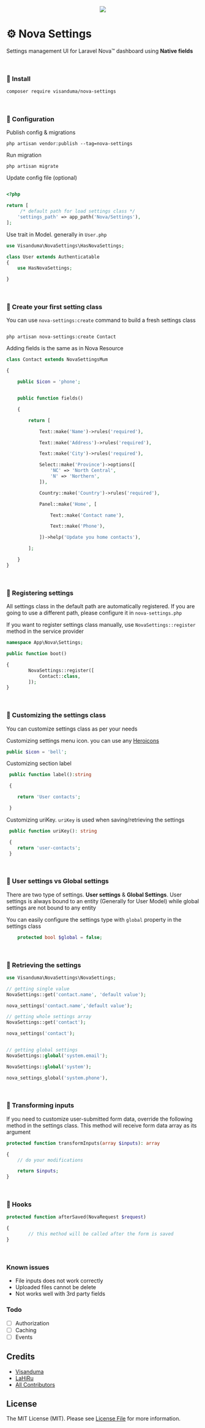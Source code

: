 <p align="center">

<img src="https://github.com/Visanduma/nova-settings/blob/file-uploading/cover.png?raw=true" />

</p>


# ⚙ Nova Settings

Settings management UI for Laravel Nova™ dashboard using **Native fields**

<br>

### 💠 Install

```bash
composer require visanduma/nova-settings
```
<br>

### 💠 Configuration

Publish config & migrations

```
php artisan vendor:publish --tag=nova-settings
```

Run migration

```
php artisan migrate
```

Update config file (optional)

```php

<?php

return [
     /* default path for load settings class */
    'settings_path' => app_path('Nova/Settings'),
];

```

Use trait in Model. generally in `User.php`

```php
use Visanduma\NovaSettings\HasNovaSettings;

class User extends Authenticatable
{
    use HasNovaSettings;

}

```
<br>

### 💠 Create your first setting class

You can use `nova-settings:create` command to build a fresh settings class

```

php artisan nova-settings:create Contact

```

Adding fields is the same as in Nova Resource

```php
class Contact extends NovaSettingsMum

{

    public $icon = 'phone';


    public function fields()

    {

        return [

            Text::make('Name')->rules('required'),

            Text::make('Address')->rules('required'),

            Text::make('City')->rules('required'),

            Select::make('Province')->options([
                'NC' => 'North Central',
                'N' => 'Northern',
            ]),

            Country::make('Country')->rules('required'),

            Panel::make('Home', [

                Text::make('Contact name'),

                Text::make('Phone'),

            ])->help('Update you home contacts'),

        ];

    }
}

```
<br>

### 💠 Registering settings

All settings class in the default path are automatically registered. If you are going to use a different path, please configure it in `nova-settings.php`

If you want to register settings class manually, use `NovaSettings::register` method in the service provider

```php
namespace App\Nova\Settings;

public function boot()

{
        NovaSettings::register([
            Contact::class,
        ]);
}
```
<br>

### 💠 Customizing the settings class

You can customize settings class as per your needs

Customizing settings menu icon. you can use any [Heroicons](https://v1.heroicons.com/)

```php
public $icon = 'bell';
```

Customizing section label

```php
 public function label():string

 {

    return 'User contacts';

 }
```

Customizing uriKey. `uriKey` is used when saving/retrieving the settings

```php
 public function uriKey(): string

 {
    return 'user-contacts';
 }
```
<br>

### 💠 User settings vs Global settings

There are two type of settings. **User settings** & **Global Settings**.
User settings is always bound to an entity (Generally for User Model) while global settings are not bound to any entity

You can easily configure the settings type with `global` property in the settings class

```php
    protected bool $global = false;
```
<br>

### 💠 Retrieving the settings

```php
use Visanduma\NovaSettings\NovaSettings;

// getting single value
NovaSettings::get('contact.name', 'default value');

nova_settings('contact.name','default value');

// getting whole settings array
NovaSettings::get('contact');

nova_settings('contact');


// getting global settings
NovaSettings::global('system.email');

NovaSettings::global('system');

nova_settings_global('system.phone'),
```
<br>

### 💠 Transforming inputs

If you need to customize user-submitted form data, override the following method in the settings class. This method will receive form data array as its argument

```php
protected function transformInputs(array $inputs): array

{
    // do your modifications

    return $inputs;
}
```
<br>

### 💠 Hooks

```php
protected function afterSaved(NovaRequest $request)

{
        // this method will be called after the form is saved
}
```
<br>

### Known issues

- File inputs does not work correctly
- Uploaded files cannot be delete
- Not works well with 3rd party fields

### Todo

- [ ] Authorization
- [ ] Caching
- [ ] Events

## Credits

- [Visanduma](https://github.com/Visanduma)
- [LaHiRu](https://github.com/lahirulhr)
- [All Contributors](../../contributors)

## License

The MIT License (MIT). Please see [License File](LICENSE.md) for more information.
